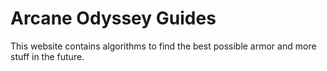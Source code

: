 # Arcane Odyssey Guides
This website contains algorithms to find the best possible armor and more stuff in the future.
